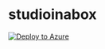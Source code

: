 # studioinabox

[![Deploy to Azure](https://aka.ms/deploytoazurebutton)](https://portal.azure.com/#create/Microsoft.Template/uri/https%3A%2F%2Fraw.githubusercontent.com%2FKRKandavel%2Fstudioinabox%2Fmain%2FmainTemplate.json%3Ftoken%3DABP727ILV4T4UWH3YZHNNS3ASZNVA)
 
